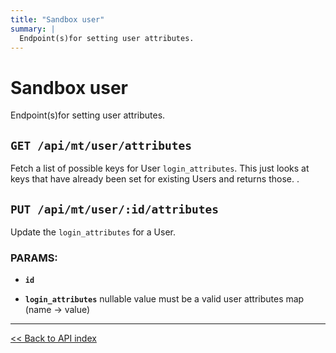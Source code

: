 ```yaml
---
title: "Sandbox user"
summary: |
  Endpoint(s)for setting user attributes.
---
```


# Sandbox user

Endpoint(s)for setting user attributes.

## `GET /api/mt/user/attributes`

Fetch a list of possible keys for User `login_attributes`. This just looks at keys that have already been set for
  existing Users and returns those. .

## `PUT /api/mt/user/:id/attributes`

Update the `login_attributes` for a User.

### PARAMS:

*  **`id`** 

*  **`login_attributes`** nullable value must be a valid user attributes map (name -> value)

---

[<< Back to API index](../../api-documentation.md)